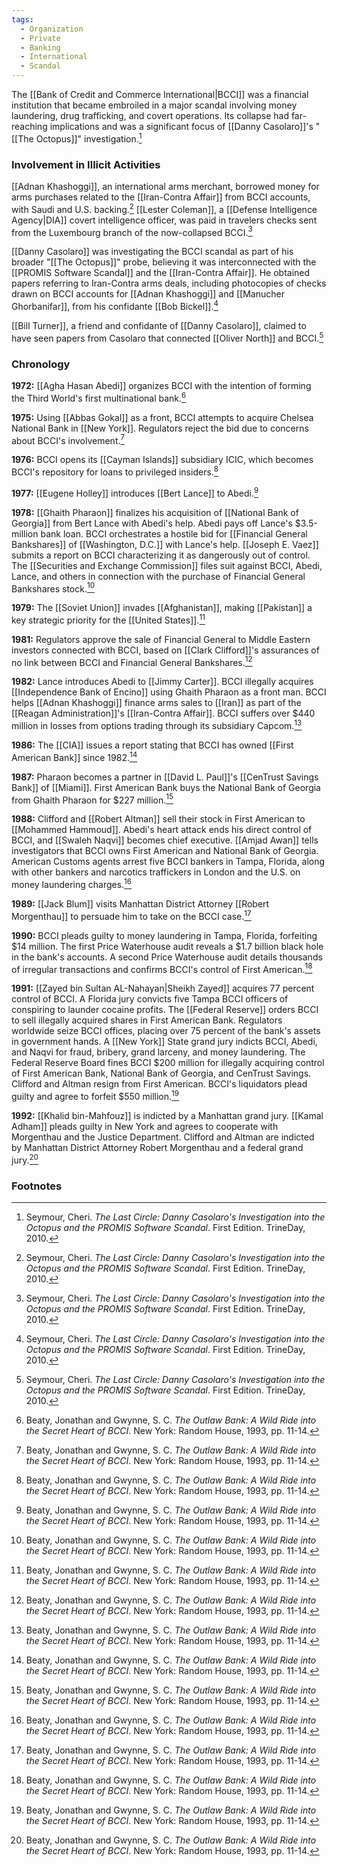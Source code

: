 ```yaml
---
tags:
  - Organization
  - Private
  - Banking
  - International
  - Scandal
---
```

The [[Bank of Credit and Commerce International|BCCI]] was a financial institution that became embroiled in a major scandal involving money laundering, drug trafficking, and covert operations. Its collapse had far-reaching implications and was a significant focus of [[Danny Casolaro]]'s "[[The Octopus]]" investigation.[^1]

### Involvement in Illicit Activities

[[Adnan Khashoggi]], an international arms merchant, borrowed money for arms purchases related to the [[Iran-Contra Affair]] from BCCI accounts, with Saudi and U.S. backing.[^1] [[Lester Coleman]], a [[Defense Intelligence Agency|DIA]] covert intelligence officer, was paid in travelers checks sent from the Luxembourg branch of the now-collapsed BCCI.[^1]

[[Danny Casolaro]] was investigating the BCCI scandal as part of his broader "[[The Octopus]]" probe, believing it was interconnected with the [[PROMIS Software Scandal]] and the [[Iran-Contra Affair]]. He obtained papers referring to Iran-Contra arms deals, including photocopies of checks drawn on BCCI accounts for [[Adnan Khashoggi]] and [[Manucher Ghorbanifar]], from his confidante [[Bob Bickel]].[^1]

[[Bill Turner]], a friend and confidante of [[Danny Casolaro]], claimed to have seen papers from Casolaro that connected [[Oliver North]] and BCCI.[^1]

### Chronology

**1972:** [[Agha Hasan Abedi]] organizes BCCI with the intention of forming the Third World's first multinational bank.[^2]

**1975:** Using [[Abbas Gokal]] as a front, BCCI attempts to acquire Chelsea National Bank in [[New York]]. Regulators reject the bid due to concerns about BCCI's involvement.[^2]

**1976:** BCCI opens its [[Cayman Islands]] subsidiary ICIC, which becomes BCCI's repository for loans to privileged insiders.[^2]

**1977:** [[Eugene Holley]] introduces [[Bert Lance]] to Abedi.[^2]

**1978:** [[Ghaith Pharaon]] finalizes his acquisition of [[National Bank of Georgia]] from Bert Lance with Abedi's help. Abedi pays off Lance's $3.5-million bank loan. BCCI orchestrates a hostile bid for [[Financial General Bankshares]] of [[Washington, D.C.]] with Lance's help. [[Joseph E. Vaez]] submits a report on BCCI characterizing it as dangerously out of control. The [[Securities and Exchange Commission]] files suit against BCCI, Abedi, Lance, and others in connection with the purchase of Financial General Bankshares stock.[^2]

**1979:** The [[Soviet Union]] invades [[Afghanistan]], making [[Pakistan]] a key strategic priority for the [[United States]].[^2]

**1981:** Regulators approve the sale of Financial General to Middle Eastern investors connected with BCCI, based on [[Clark Clifford]]'s assurances of no link between BCCI and Financial General Bankshares.[^2]

**1982:** Lance introduces Abedi to [[Jimmy Carter]]. BCCI illegally acquires [[Independence Bank of Encino]] using Ghaith Pharaon as a front man. BCCI helps [[Adnan Khashoggi]] finance arms sales to [[Iran]] as part of the [[Reagan Administration]]'s [[Iran-Contra Affair]]. BCCI suffers over $440 million in losses from options trading through its subsidiary Capcom.[^2]

**1986:** The [[CIA]] issues a report stating that BCCI has owned [[First American Bank]] since 1982.[^2]

**1987:** Pharaon becomes a partner in [[David L. Paul]]'s [[CenTrust Savings Bank]] of [[Miami]]. First American Bank buys the National Bank of Georgia from Ghaith Pharaon for $227 million.[^2]

**1988:** Clifford and [[Robert Altman]] sell their stock in First American to [[Mohammed Hammoud]]. Abedi's heart attack ends his direct control of BCCI, and [[Swaleh Naqvi]] becomes chief executive. [[Amjad Awan]] tells investigators that BCCI owns First American and National Bank of Georgia. American Customs agents arrest five BCCI bankers in Tampa, Florida, along with other bankers and narcotics traffickers in London and the U.S. on money laundering charges.[^2]

**1989:** [[Jack Blum]] visits Manhattan District Attorney [[Robert Morgenthau]] to persuade him to take on the BCCI case.[^2]

**1990:** BCCI pleads guilty to money laundering in Tampa, Florida, forfeiting $14 million. The first Price Waterhouse audit reveals a $1.7 billion black hole in the bank's accounts. A second Price Waterhouse audit details thousands of irregular transactions and confirms BCCI's control of First American.[^2]

**1991:** [[Zayed bin Sultan AL-Nahayan|Sheikh Zayed]] acquires 77 percent control of BCCI. A Florida jury convicts five Tampa BCCI officers of conspiring to launder cocaine profits. The [[Federal Reserve]] orders BCCI to sell illegally acquired shares in First American Bank. Regulators worldwide seize BCCI offices, placing over 75 percent of the bank's assets in government hands. A [[New York]] State grand jury indicts BCCI, Abedi, and Naqvi for fraud, bribery, grand larceny, and money laundering. The Federal Reserve Board fines BCCI $200 million for illegally acquiring control of First American Bank, National Bank of Georgia, and CenTrust Savings. Clifford and Altman resign from First American. BCCI's liquidators plead guilty and agree to forfeit $550 million.[^2]

**1992:** [[Khalid bin-Mahfouz]] is indicted by a Manhattan grand jury. [[Kamal Adham]] pleads guilty in New York and agrees to cooperate with Morgenthau and the Justice Department. Clifford and Altman are indicted by Manhattan District Attorney Robert Morgenthau and a federal grand jury.[^2]

### Footnotes

[^1]: Seymour, Cheri. _The Last Circle: Danny Casolaro's Investigation into the Octopus and the PROMIS Software Scandal_. First Edition. TrineDay, 2010. 
[^2]: Beaty, Jonathan and Gwynne, S. C. _The Outlaw Bank: A Wild Ride into the Secret Heart of BCCI_. New York: Random House, 1993, pp. 11-14.